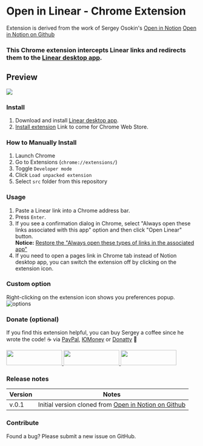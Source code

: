 Open in Linear - Chrome Extension
======================
Extension is derived from the work of Sergey Osokin's 
[Open in Notion](https://chrome.google.com/webstore/detail/open-in-notion/kjemindnkfgkkfdekkinfamjahhlemca?hl=en)
[Open in Notion on Github](https://github.com/creold/open-in-notion)

### This Chrome extension intercepts Linear links and redirects them to the [Linear desktop app](https://linear.app/download).   

## Preview
![](https://ibb.co/Lxt17Z8)

### Install
1. Download and install [Linear desktop app](https://linear.app/download).
2. [Install extension]() Link to come for Chrome Web Store.

### How to Manually Install
1. Launch Chrome
2. Go to Extensions (`chrome://extensions/`)
3. Toggle `Developer mode`
4. Click `Load unpacked extension`
5. Select `src` folder from this repository

### Usage
1. Paste a Linear link into a Chrome address bar.
2. Press `Enter`.
3. If you see a confirmation dialog in Chrome, select "Always open these links associated with this app" option and then click "Open Linear" button.   
	**Notice:** [Restore the "Always open these types of links in the associated app"](https://superuser.com/questions/1481851/disable-chrome-to-ask-for-confirmation-to-open-external-application-everytime)
4. If you need to open a pages link in Chrome tab instead of Notion desktop app, you can switch the extension off by clicking on the extension icon.

### Custom option
Right-clicking on the extension icon shows you preferences popup.   
![options](https://ibb.co/YNYxpFG)

### Donate (optional)
If you find this extension helpful, you can buy Sergey a coffee since he wrote the code!
☕️ via [PayPal], [ЮMoney] or [Donatty] 🙂  

[PayPal]: https://paypal.me/osokin/3usd
[ЮMoney]: https://yoomoney.ru/to/410011149615582
[Donatty]: https://donatty.com/sergosokin

<a href="https://paypal.me/osokin/3usd">
  <img width="147" height="40" src="https://i.ibb.co/Z8Wd8Sn/paypal-badge.png" >
</a>

<a href="https://yoomoney.ru/to/410011149615582">
  <img width="147" height="40" src="https://i.ibb.co/448NHjM/yoomoney-badge.png" >
</a>

<a href="https://donatty.com/sergosokin">
  <img width="147" height="40" src="https://i.ibb.co/p2Qj9Fr/donatty-badge.png" >
</a>

### Release notes 

| Version | Notes |
| --- | --- |
| v.0.1 | Initial version cloned from [Open in Notion on Github](https://github.com/creold/open-in-notion)

### Contribute

Found a bug? Please submit a new issue on GitHub.